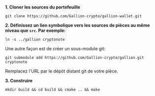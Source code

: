 ﻿**1. Cloner les sources du portefeuille**

```
git clone https://github.com/Gallion-crypto/gallion-wallet.git
```

**2. Définissez un lien symbolique vers les sources de pièces au même niveau que `src`. Par exemple:**

```
ln -s ../gallion cryptonote
```

Une autre façon est de créer un sous-module git:
```
git submodule add https://github.com/Gallion-crypto/gallion.git cryptonote
```

Remplacez l'URL par le dépôt distant git de votre pièce.

**3. Construire**

```
mkdir build && cd build && cmake .. && make
```
